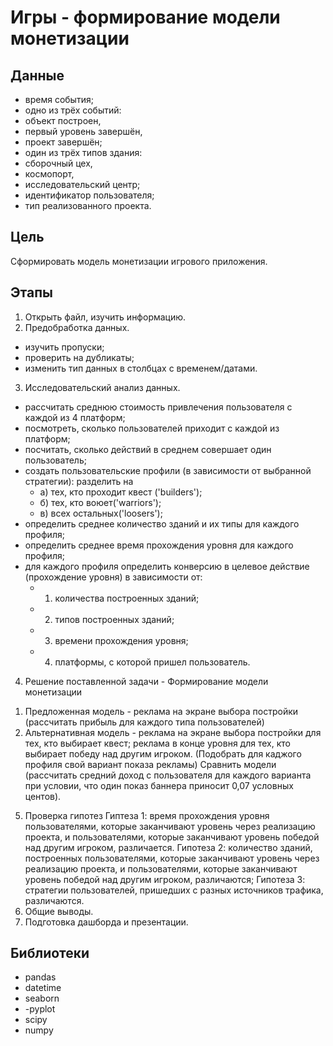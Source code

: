 # Игры - формирование модели монетизации

## Данные
- время события;
- одно из трёх событий:
- объект построен,
- первый уровень завершён,
- проект завершён;
- один из трёх типов здания:
- сборочный цех,
- космопорт,
- исследовательский центр;
- идентификатор пользователя;
- тип реализованного проекта.

## Цель
Сформировать модель монетизации игрового приложения.

## Этапы
1. Открыть файл, изучить информацию.
2. Предобработка данных.
  - изучить пропуски;
  - проверить на дубликаты;
  - изменить тип данных в столбцах с временем/датами.
3. Исследовательский анализ данных.
  - рассчитать среднюю стоимость привлечения пользователя с каждой из 4 платформ;
  - посмотреть, сколько пользователей приходит с каждой из платформ;
  - посчитать, сколько действий в среднем совершает один пользователь;
  - создать пользовательские профили (в зависимости от выбранной стратегии): разделить на 
      - а) тех, кто проходит квест ('builders');
      - б) тех, кто воюет('warriors');
      - в) всех остальных('loosers');
  - определить среднее количество зданий и их типы для каждого профиля;
  - определить среднее время прохождения уровня для каждого профиля;
  - для каждого профиля определить конверсию в целевое действие (прохождение уровня) в зависимости от:
    - 1) количества построенных зданий;
    - 2) типов построенных зданий;
    - 3) времени прохождения уровня;
    - 4) платформы, с которой пришел пользователь.
4. Решение поставленной задачи - Формирование модели монетизации
  1) Предложенная модель - реклама на экране выбора постройки (рассчитать прибыль для каждого типа пользователей)
  2) Альтернативная модель - реклама на экране выбора постройки для тех, кто выбирает квест; реклама в конце уровня для тех, кто выбирает победу над другим игроком. (Подобрать для каджого профиля свой вариант показа рекламы)
  Сравнить модели (рассчитать средний доход с пользователя для каждого варианта при условии, что один показ баннера приносит 0,07 условных центов).
5. Проверка гипотез
Гиптеза 1: время прохождения уровня пользователями, которые заканчивают уровень через реализацию проекта, и пользователями, которые заканчивают уровень победой над другим игроком, различается.
Гипотеза 2: количество зданий, построенных пользователями, которые заканчивают уровень через реализацию проекта, и пользователями, которые заканчивают уровень победой над другим игроком, различаются;
Гипотеза 3: стратегии пользователей, пришедших с разных источников трафика, различаются.
6. Общие выводы.
7. Подготовка дашборда и презентации.

## Библиотеки
- pandas
- datetime
- seaborn
- -pyplot
- scipy
- numpy
